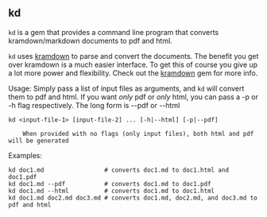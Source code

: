 ## kd

`kd` is a gem that provides a command line program that converts kramdown/markdown documents to pdf and html.

`kd` uses [kramdown](https://github.com/gettalong/kramdown) to parse and convert the documents.  The benefit you get over kramdown is a much easier interface.  To get this of course you give up a lot more power and flexibility.  Check out the [kramdown](https://github.com/gettalong/kramdown) gem for more info.

Usage:  Simply pass a list of input files as arguments, and `kd` will convert them to pdf and html.  If you want _only_ pdf or _only_ html, you can pass a -p or -h flag respectively.  The long form is --pdf or --html

    kd <input-file-1> [input-file-2] ... [-h|--html] [-p|--pdf]

        When provided with no flags (only input files), both html and pdf will be generated

Examples:

    kd doc1.md                 # converts doc1.md to doc1.html and doc1.pdf
    kd doc1.md --pdf           # converts doc1.md to doc1.pdf
    kd doc1.md --html          # converts doc1.md to doc1.html
    kd doc1.md doc2.md doc3.md # converts doc1.md, doc2.md, and doc3.md to pdf and html
